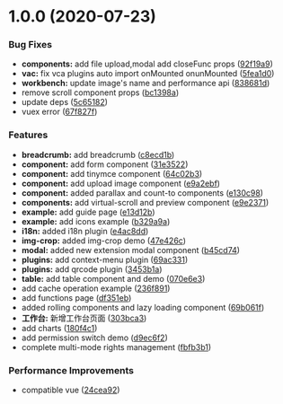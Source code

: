 # 1.0.0 (2020-07-23)

### Bug Fixes

- **components:** add file upload,modal add closeFunc props ([92f19a9](https://github.com/anncwb/vue-vben-admin/commit/92f19a9cc7f48d4aba547eccbb515087cb94b39b))
- **vac:** fix vca plugins auto import onMounted onunMounted ([5fea1d0](https://github.com/anncwb/vue-vben-admin/commit/5fea1d051173422a37be7a48a578b13e472f4e2b))
- **workbench:** update image's name and performance api ([838681d](https://github.com/anncwb/vue-vben-admin/commit/838681d07b24bb0a19479732487b8465b87de740))
- remove scroll component props ([bc1398a](https://github.com/anncwb/vue-vben-admin/commit/bc1398abae582a11041f83112b2b3a36c6cebe30))
- update deps ([5c65182](https://github.com/anncwb/vue-vben-admin/commit/5c6518216a3a67f0da1e5045c7aff02c1b354fd8))
- vuex error ([67f827f](https://github.com/anncwb/vue-vben-admin/commit/67f827ff7fcbb58da62f10761465a8e2271e5379))

### Features

- **breadcrumb:** add breadcrumb ([c8ecd1b](https://github.com/anncwb/vue-vben-admin/commit/c8ecd1bea82ab6ed7cbb1a129395c64d769ae6e7))
- **component:** add form component ([31e3522](https://github.com/anncwb/vue-vben-admin/commit/31e3522a06315bec801d6cdaa42fb9d9c4e41aa2))
- **component:** add tinymce component ([64c02b3](https://github.com/anncwb/vue-vben-admin/commit/64c02b3f8913c4d91f75d5534a7d7e779ab96397))
- **component:** add upload image component ([e9a2ebf](https://github.com/anncwb/vue-vben-admin/commit/e9a2ebf103666e5dff1a25efc25c0596d8cd3a13))
- **component:** added parallax and count-to components ([e130c98](https://github.com/anncwb/vue-vben-admin/commit/e130c98145f21a7f99ca0be600da9aafcf143db3))
- **components:** add virtual-scroll and preview component ([e9e2371](https://github.com/anncwb/vue-vben-admin/commit/e9e2371a871097d50e0cb7015f300ca373bd3abd))
- **example:** add guide page ([e13d12b](https://github.com/anncwb/vue-vben-admin/commit/e13d12b1012625589b2b03e5c3880431b96b016c))
- **example:** add icons example ([b329a9a](https://github.com/anncwb/vue-vben-admin/commit/b329a9aee7b148fae5e3776c652ff0e4f931af6d))
- **i18n:** added i18n plugin ([e4ac8dd](https://github.com/anncwb/vue-vben-admin/commit/e4ac8ddde911cf2527861914ae34fe95b34b848d))
- **img-crop:** added img-crop demo ([47e426c](https://github.com/anncwb/vue-vben-admin/commit/47e426ce8672c7ee2680cd88d0581ebfdfeaa683))
- **modal:** added new extension modal component ([b45cd74](https://github.com/anncwb/vue-vben-admin/commit/b45cd745b4b4388ec0add68cb56d9cfb09b0833e))
- **plugins:** add context-menu plugin ([69ac331](https://github.com/anncwb/vue-vben-admin/commit/69ac33124482c18f02da3f868d60374665b82d85))
- **plugins:** add qrcode plugin ([3453b1a](https://github.com/anncwb/vue-vben-admin/commit/3453b1a6afff35654b15b396097b98a28ec827b2))
- **table:** add table component and demo ([070e6e3](https://github.com/anncwb/vue-vben-admin/commit/070e6e3ab511c5d7e101fdd96831285b8c8b1019))
- add cache operation example ([236f891](https://github.com/anncwb/vue-vben-admin/commit/236f891f05b85aaef279702b97e33a843e93d48e))
- add functions page ([df351eb](https://github.com/anncwb/vue-vben-admin/commit/df351ebbd63c07c93327acc1cc1fc1bf3e0b003b))
- added rolling components and lazy loading component ([69b061f](https://github.com/anncwb/vue-vben-admin/commit/69b061f83572493f55b6a1fc7629fa7dee9cb449))
- **工作台:** 新增工作台页面 ([303bca3](https://github.com/anncwb/vue-vben-admin/commit/303bca37063cfe706294e7b69e400cf6b3418c23))
- add charts ([180f4c1](https://github.com/anncwb/vue-vben-admin/commit/180f4c16f7c92de3ec4e46035b30e4a52d3a3837))
- add permission switch demo ([d9ec6f2](https://github.com/anncwb/vue-vben-admin/commit/d9ec6f2ab38952adea2f63aeeb7a12747fe8a10f))
- complete multi-mode rights management ([fbfb3b1](https://github.com/anncwb/vue-vben-admin/commit/fbfb3b130268ad8c707e4f1963af664ab7296c52))

### Performance Improvements

- compatible vue ([24cea92](https://github.com/anncwb/vue-vben-admin/commit/24cea92a2db23a92ad8d2da8cbfb819a08b3fd46))
